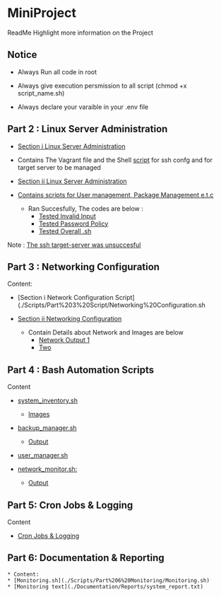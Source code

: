 # MiniProject

ReadMe Highlight more information on the Project 

## Notice

* Always Run all code in root

* Always give execution persmission to all script (chmod +x script_name.sh)

* Always declare your varaible in your .env file 

## Part 2 : Linux Server Administration


* [Section i  Linux Server Administration](./Config/config)
* Contains The Vagrant file and the Shell [script](./Scripts/Part%202%20Scripts/Sec1.sh) for ssh confg and for target server to be managed


* [Section ii  Linux Server Administration](./Scripts/Part%202%20Scripts/Linux_Server_Administration_Script.sh)

* [Contains scripts for User management, Package Management e.t.c](./Scripts/Part%202%20Scripts/Linux_Server_Administration_Script.sh)
    * Ran Succesfully, The codes are below :
        * [Tested Invalid Input](./Documentation/Screenshot/Part%202/tESTING%20CODE%20WITH%20INVALID%20INPUT.png)
        * [Tested Password Policy](./Documentation/Screenshot/Part%202/Testing%20Password%20Policy.png)
        * [Tested Overall .sh](./Documentation/Screenshot/Part%202/Part%202%20complete.png)

Note : [The ssh target-server was unsuccesful](./Documentation/Screenshot/Part%202/part%201%20try.png)

## Part 3 : Networking Configuration

Content:

* [Section i Network Configuration Script](./Scripts/Part%203%20Script/Networking%20Configuration.sh

* [Section ii Networking Configuration](./Documentation/Network%20Topology.md)  
    * Contain Details about Network and Images are below
        * [Network Output 1](./Documentation/Screenshot/Part%203/networking%20output.png)
        * [Two](./Documentation/Screenshot/Part%203/part%203%20down.png)


## Part 4 : Bash Automation Scripts

Content

* [system_inventory.sh](./Scripts/Part%204%20Scripts/system_inventory.sh)
    * [Images](./Documentation/Screenshot/Part%204/)

* [backup_manager.sh](./Scripts/Part%204%20Scripts/backup_manager.sh)
    * [Output](./Documentation/Screenshot/Part%204/backup%201.png)


* [user_manager.sh](./Scripts/Part%204%20Scripts/user_manager.sh)

* [network_monitor.sh:](./Scripts/Part%204%20Scripts/netwrok%20monitoring.sh)
    * [Output](./Scripts/Part%206%20Monitoring/network_monitor.log)

## Part 5: Cron Jobs & Logging

Content

* [Cron Jobs & Logging](./Scripts/Cron%20Job%20Script/Cron%20Job.sh)

## Part 6: Documentation & Reporting

    * Content: 
    * [Monitoring.sh](./Scripts/Part%206%20Monitoring/Monitoring.sh)
    * [Monitoring text](./Documentation/Reports/system_report.txt)






